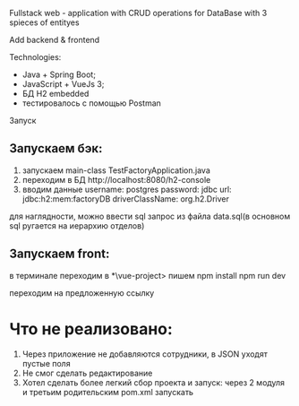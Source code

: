 Fullstack web - application with CRUD operations 
for DataBase with 3 spieces of entityes


Add backend & frontend

Technologies:
* Java + Spring Boot;
* JavaScript + VueJs 3;
* БД H2 embedded
* тестировалось c помощью Postman


Запуск

## Запускаем бэк:

1. запускаем main-class TestFactoryApplication.java
2. переходим в БД http://localhost:8080/h2-console
3. вводим данные
    username: postgres
    password:
    jdbc url: jdbc:h2:mem:factoryDB
    driverClassName: org.h2.Driver

для наглядности, можно ввеcти sql запрос из файла data.sql(в основном sql ругается на иерархию отделов)


## Запускаем front:

в терминале переходим в *\vue-project>
пишем
npm install
npm run dev

переходим на предложенную ссылку


# Что не реализовано:
1. Через приложение не добавляются сотрудники, в JSON уходят пустые поля
2. Не смог сделать редактирование
3. Хотел сделать более легкий сбор проекта и запуск: через 2 модуля и третьим родительским pom.xml запускать
     